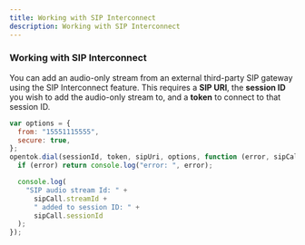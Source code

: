 ```yaml
---
title: Working with SIP Interconnect
description: Working with SIP Interconnect
---
```


### Working with SIP Interconnect

You can add an audio-only stream from an external third-party SIP gateway using the SIP Interconnect feature. This requires a **SIP URI**, the **session ID** you wish to add the audio-only stream to, and a **token** to connect to that session ID.

```js
var options = {
  from: "15551115555",
  secure: true,
};
opentok.dial(sessionId, token, sipUri, options, function (error, sipCall) {
  if (error) return console.log("error: ", error);

  console.log(
    "SIP audio stream Id: " +
      sipCall.streamId +
      " added to session ID: " +
      sipCall.sessionId
  );
});
```

<!-- opentok-todo: For more information, see the OpenTok SIP Interconnect developer guide. https://tokbox.com/developer/guides/sip/ -->
